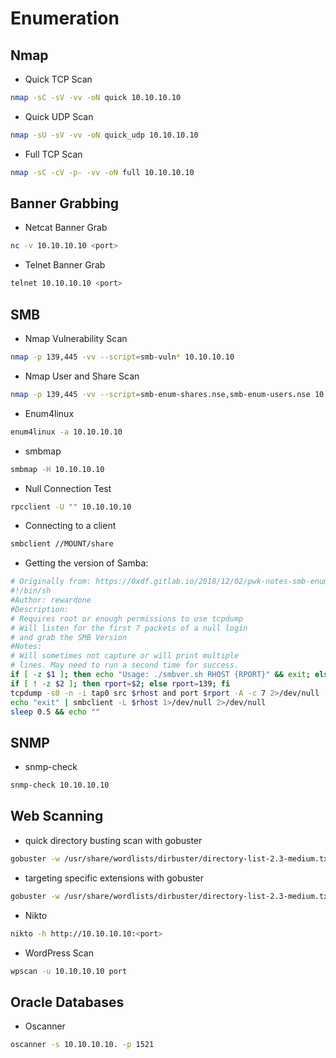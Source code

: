 # Enumeration

## Nmap

* Quick TCP Scan

```bash
nmap -sC -sV -vv -oN quick 10.10.10.10
```

* Quick UDP Scan

```bash
nmap -sU -sV -vv -oN quick_udp 10.10.10.10
```

* Full TCP Scan

```bash
nmap -sC -cV -p- -vv -oN full 10.10.10.10
```

## Banner Grabbing

* Netcat Banner Grab

```bash
nc -v 10.10.10.10 <port>
```

* Telnet Banner Grab

```bash
telnet 10.10.10.10 <port>
```

## SMB

* Nmap Vulnerability Scan

```bash
nmap -p 139,445 -vv --script=smb-vuln* 10.10.10.10
```

* Nmap User and Share Scan

```bash
nmap -p 139,445 -vv --script=smb-enum-shares.nse,smb-enum-users.nse 10.10.10.10
```

* Enum4linux

```bash
enum4linux -a 10.10.10.10
```

* smbmap 

```bash
smbmap -H 10.10.10.10
```

* Null Connection Test

```bash
rpcclient -U "" 10.10.10.10
```

* Connecting to a client

```bash
smbclient //MOUNT/share
```

* Getting the version of Samba:

```bash
# Originally from: https://0xdf.gitlab.io/2018/12/02/pwk-notes-smb-enumeration-checklist-update1.html#enum4linux
#!/bin/sh
#Author: rewardone
#Description:
# Requires root or enough permissions to use tcpdump
# Will listen for the first 7 packets of a null login
# and grab the SMB Version
#Notes:
# Will sometimes not capture or will print multiple
# lines. May need to run a second time for success.
if [ -z $1 ]; then echo "Usage: ./smbver.sh RHOST {RPORT}" && exit; else rhost=$1; fi
if [ ! -z $2 ]; then rport=$2; else rport=139; fi
tcpdump -s0 -n -i tap0 src $rhost and port $rport -A -c 7 2>/dev/null | grep -i "samba\|s.a.m" | tr -d '.' | grep -oP 'UnixSamba.*[0-9a-z]' | tr -d '\n' & echo -n "$rhost: " &
echo "exit" | smbclient -L $rhost 1>/dev/null 2>/dev/null
sleep 0.5 && echo ""
```

## SNMP

* snmp-check

```bash
snmp-check 10.10.10.10
```

## Web Scanning

* quick directory busting scan with gobuster

```bash
gobuster -w /usr/share/wordlists/dirbuster/directory-list-2.3-medium.txt -u http://10.10.10.10:<port> -s 200,204,301,302,307,403,500 -e -k -t 50 -np -o gobuster_quick_scan.txt
```

* targeting specific extensions with gobuster

```bash
gobuster -w /usr/share/wordlists/dirbuster/directory-list-2.3-medium.txt -u http://10.10.10.10:<port> -s 200,204,301,302,307,403,500 -e -k -t 50 -np -o gobuster_quick_scan.txt -x .txt,.php
```

* Nikto

```bash
nikto -h http://10.10.10.10:<port>
```

* WordPress Scan

```bash
wpscan -u 10.10.10.10 port
```

## Oracle Databases

* Oscanner

```bash
oscanner -s 10.10.10.10. -p 1521
```

